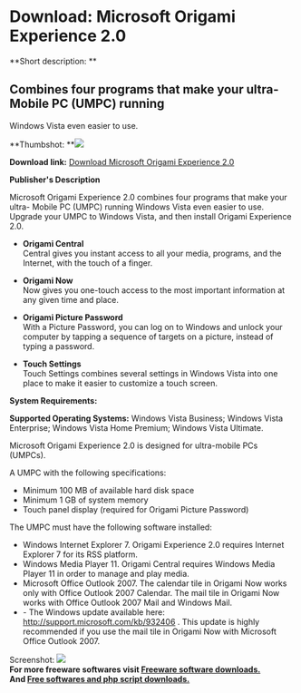 # Download: Microsoft Origami Experience 2.0

**Short description: **

## Combines four programs that make your ultra-Mobile PC (UMPC) running
Windows Vista even easier to use.

  
**Thumbshot: **![](http://www.freewarefiles.com/screenshot/msorigamiexp_md.jpg)   
  
**Download link:** [Download Microsoft Origami Experience 2.0](http://freesoftwares.boysofts.com/Microsoft-Origami-Experience_program_42423.html)  
  

**Publisher's Description**  
  

Microsoft Origami Experience 2.0 combines four programs that make your ultra-
Mobile PC (UMPC) running Windows Vista even easier to use. Upgrade your UMPC
to Windows Vista, and then install Origami Experience 2.0.

  * **Origami Central**  
Central gives you instant access to all your media, programs, and the
Internet, with the touch of a finger.

  * **Origami Now**  
Now gives you one-touch access to the most important information at any given
time and place.

  * **Origami Picture Password**  
With a Picture Password, you can log on to Windows and unlock your computer by
tapping a sequence of targets on a picture, instead of typing a password.

  * **Touch Settings**  
Touch Settings combines several settings in Windows Vista into one place to
make it easier to customize a touch screen.

**System Requirements:**

**Supported Operating Systems:** Windows Vista Business; Windows Vista Enterprise; Windows Vista Home Premium; Windows Vista Ultimate.

Microsoft Origami Experience 2.0 is designed for ultra-mobile PCs (UMPCs).

A UMPC with the following specifications:

  * Minimum 100 MB of available hard disk space 
  * Minimum 1 GB of system memory 
  * Touch panel display (required for Origami Picture Password) 

The UMPC must have the following software installed:

  * Windows Internet Explorer 7. Origami Experience 2.0 requires Internet Explorer 7 for its RSS platform. 
  * Windows Media Player 11. Origami Central requires Windows Media Player 11 in order to manage and play media. 
  * Microsoft Office Outlook 2007. The calendar tile in Origami Now works only with Office Outlook 2007 Calendar. The mail tile in Origami Now works with Office Outlook 2007 Mail and Windows Mail. 
  * \- The Windows update available here: http://support.microsoft.com/kb/932406 . This update is highly recommended if you use the mail tile in Origami Now with Microsoft Office Outlook 2007. 

  
  
Screenshot: ![](http://www.freewarefiles.com/screenshot/msorigamiexp.jpg)  
**For more freeware softwares visit [Freeware software downloads.](http://freesoftwares.boysofts.com/)**   
**And [Free softwares and php script downloads.](http://www.boysofts.com/)**

